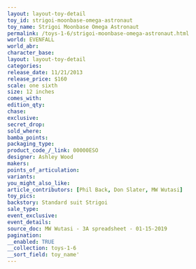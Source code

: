```yaml
---
layout: layout-toy-detail 
toy_id: strigoi-moonbase-omega-astronaut
toy_name: Strigoi Moonbase Omega Astronaut
permalink: /toys-1-6/strigoi-moonbase-omega-astronaut.html
world: EVENFALL
world_abr: 
character_base: 
layout: layout-toy-detail
categories: 
release_date: 11/21/2013
release_price: $160 
scale: one sixth
size: 12 inches
comes_with: 
edition_qty: 
chase: 
exclusive: 
secret_drop: 
sold_where: 
bamba_points: 
packaging_type: 
product_code_/_link: 00000ESO
designer: Ashley Wood
makers: 
points_of_articulation: 
variants: 
you_might_also_like: 
article_contributors: [Phil Back, Don Slater, MW Wutasi]
toy_pics: 
backstory: Standard suit Strigoi
sale_type: 
event_exclusive: 
event_details: 
source_doc: MW Wutasi - 3A spreadsheet - 01-15-2019
pagination: 
__enabled: TRUE
__collection: toys-1-6
__sort_field: toy_name'
---
```

